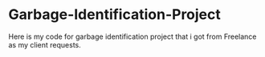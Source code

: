 # Garbage-Identification-Project
Here is my code for garbage identification project that i got from Freelance as my client requests. 
